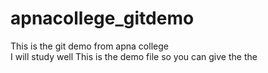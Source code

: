 # apnacollege_gitdemo
This is the git demo from apna college 
<br>
I will study well
This is the demo file so you can give the the 
